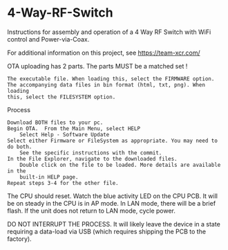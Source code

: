 # 4-Way-RF-Switch
Instructions for assembly and operation of a 4 Way RF Switch with WiFi control and Power-via-Coax.

For additional information on this project, see   https://team-xcr.com/

OTA uploading has 2 parts. The parts MUST be a matched set !

    The executable file. When loading this, select the FIRMWARE option.
    The accompanying data files in bin format (html, txt, png). When loading
    this, select the FILESYSTEM option.

Process

    Download BOTH files to your pc.
    Begin OTA.  From the Main Menu, select HELP
        Select Help - Software Update
    Select either Firmware or FileSystem as appropriate. You may need to do both. 
        See the specific instructions with the commit.
    In the File Explorer, navigate to the downloaded files.
        Double click on the file to be loaded. More details are available in the
        built-in HELP page. 
    Repeat steps 3-4 for the other file.

The CPU should reset. Watch the blue activity LED on the CPU PCB. It will be 
on steady in the CPU is in AP mode. In LAN mode, there will be a brief flash. 
If the unit does not return to LAN mode, cycle power.

DO NOT INTERRUPT THE PROCESS. It will likely leave the device in a state 
requiring a data-load via USB (which requires shipping the PCB to the factory).
